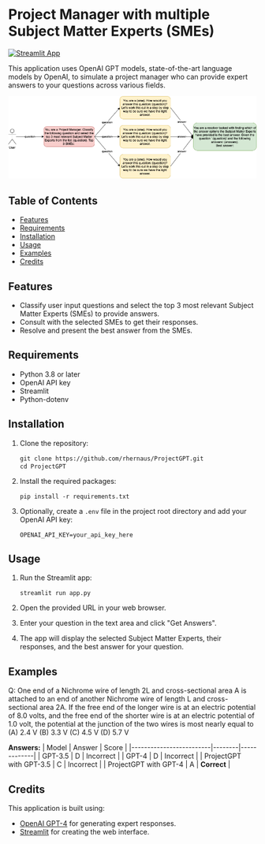 # Project Manager with multiple Subject Matter Experts (SMEs)

[![Streamlit App](https://static.streamlit.io/badges/streamlit_badge_black_white.svg)](https://rhernaus-projectgpt-app-s5m1hd.streamlit.app/)

This application uses OpenAI GPT models, state-of-the-art language models by OpenAI, to simulate a project manager who can provide expert answers to your questions across various fields.

![Architecture](architecture.png)

## Table of Contents

- [Features](#features)
- [Requirements](#requirements)
- [Installation](#installation)
- [Usage](#usage)
- [Examples](#examples)
- [Credits](#credits)

## Features

- Classify user input questions and select the top 3 most relevant Subject Matter Experts (SMEs) to provide answers.
- Consult with the selected SMEs to get their responses.
- Resolve and present the best answer from the SMEs.

## Requirements

- Python 3.8 or later
- OpenAI API key
- Streamlit
- Python-dotenv

## Installation

1. Clone the repository:

   ```
   git clone https://github.com/rhernaus/ProjectGPT.git
   cd ProjectGPT
   ```

2. Install the required packages:

   ```
   pip install -r requirements.txt
   ```

3. Optionally, create a `.env` file in the project root directory and add your OpenAI API key:

   ```
   OPENAI_API_KEY=your_api_key_here
   ```

## Usage

1. Run the Streamlit app:

   ```
   streamlit run app.py
   ```

2. Open the provided URL in your web browser.

3. Enter your question in the text area and click "Get Answers".

4. The app will display the selected Subject Matter Experts, their responses, and the best answer for your question.

## Examples

Q: One end of a Nichrome wire of length 2L and cross-sectional area A is attached to an end of another Nichrome wire of length L and cross- sectional area 2A. If the free end of the longer wire is at an electric potential of 8.0 volts, and the free end of the shorter wire is at an electric potential of 1.0 volt, the potential at the junction of the two wires is most nearly equal to
(A) 2.4 V
(B) 3.3 V
(C) 4.5 V
(D) 5.7 V

**Answers:**
| Model                   | Answer | Score       |
|-------------------------|--------|-------------|
| GPT-3.5                 | D      | Incorrect   |
| GPT-4                   | D      | Incorrect   |
| ProjectGPT with GPT-3.5 | C      | Incorrect   |
| ProjectGPT with GPT-4   | A      | **Correct** |

## Credits

This application is built using:

- [OpenAI GPT-4](https://beta.openai.com/docs/models/gpt-4) for generating expert responses.
- [Streamlit](https://www.streamlit.io/) for creating the web interface.
